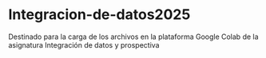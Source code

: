 # Integracion-de-datos2025
Destinado para la carga de los archivos en la plataforma Google Colab de la asignatura Integración de datos y prospectiva
